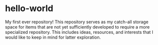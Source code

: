 # hello-world
My first ever repository! This repository serves as my catch-all storage space for items that are not yet sufficiently developed to require a more specialized repository. This includes ideas, resources, and interests that I would like to keep in mind for latter exploration.
